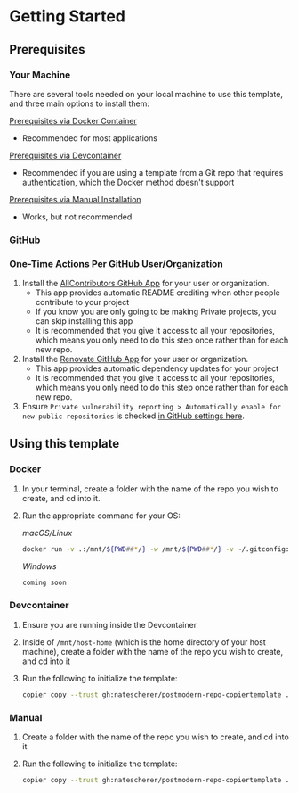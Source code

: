# Getting Started

## Prerequisites

### Your Machine

There are several tools needed on your local machine to use this template, and three main options to install them:

[Prerequisites via Docker Container](prereqs/docker/prereqs_docker.md)

- Recommended for most applications

[Prerequisites via Devcontainer](prereqs/devcontainer/prereqs_devcontainer.md)

- Recommended if you are using a template from a Git repo that requires authentication, which the Docker method doesn't support

[Prerequisites via Manual Installation](prereqs/manual/prereqs_manual.md)

- Works, but not recommended

### GitHub

### One-Time Actions Per GitHub User/Organization

1. Install the [AllContributors GitHub App](https://github.com/apps/allcontributors/installations/new) for your user or organization.
    - This app provides automatic README crediting when other people contribute to your project
    - If you know you are only going to be making Private projects, you can skip installing this app
    - It is recommended that you give it access to all your repositories, which means you only need to do this step once rather than for each new repo.
1. Install the [Renovate GitHub App](https://github.com/apps/renovate) for your user or organization.
    - This app provides automatic dependency updates for your project
    - It is recommended that you give it access to all your repositories, which means you only need to do this step once rather than for each new repo.
1. Ensure `Private vulnerability reporting > Automatically enable for new public repositories` is checked [in GitHub settings here](https://github.com/settings/security_analysis).

## Using this template

### Docker

1. In your terminal, create a folder with the name of the repo you wish to create, and cd into it.
1. Run the appropriate command for your OS:

   *macOS/Linux*

   ```bash
   docker run -v .:/mnt/${PWD##*/} -w /mnt/${PWD##*/} -v ~/.gitconfig:/root/.gitconfig:ro -e USE_TOKEN_FOR_GIT_AUTH=true -it --pull always --rm ghcr.io/natescherer/postmodern-tools-container:latest copier copy --trust gh:natescherer/postmodern-repo-copiertemplate .
   ```

   *Windows*

   ```PowerShell
   coming soon
   ```

### Devcontainer

1. Ensure you are running inside the Devcontainer
1. Inside of `/mnt/host-home` (which is the home directory of your host machine), create a folder with the name of the repo you wish to create, and cd into it
1. Run the following to initialize the template:

   ```bash
   copier copy --trust gh:natescherer/postmodern-repo-copiertemplate .
   ```

### Manual

1. Create a folder with the name of the repo you wish to create, and cd into it
1. Run the following to initialize the template:

   ```bash
   copier copy --trust gh:natescherer/postmodern-repo-copiertemplate .
   ```
